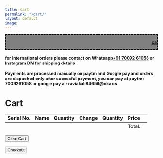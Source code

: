 ```yaml
---
title: Cart
permalink: "/cart/"
layout: default
image: 
---
```


<strong><marquee class="marq"><a href="../Feedback">can't find a book you are looking for??. please let us know in feedback section</a></marquee><br><br>
for international orders please contact on Whatsapp<a href="tel:+91 70092 61058">+91 70092 61058</a> or <a href="https://www.instagram.com/online_kitab_ghar/">Instagram</a> DM for shipping details<br><br>Payments are processed manually on paytm and Google pay and orders are dispached only after sucessful payment, you can pay at paytm: 7009261058 or google pay at: raviakali94656@okaxis</strong>
 
 <head>
	<meta name="viewport" content="width=device-width, initial-scale=1, shrink-to-fit=no">
	<!-- <link rel="stylesheet" href="https://stackpath.bootstrapcdn.com/bootstrap/4.3.1/css/bootstrap.min.css"> -->
    <script src="https://unpkg.com/cart-localstorage@1.1.4/dist/cart-localstorage.min.js" type="text/javascript"></script>
</head>

<body>
	<div class="container mb-4">
            <div class="card mb-4 shadow-sm">
			<div class="card-header">
				<h1>Cart</h1>
			</div>
			<div class="card-body table-responsive">
				<table class="table">
						<td><strong>Serial No.</strong></td>
						<td><strong>Name</strong></td>
						<td><strong>Quantity</strong></td>
						<td><strong>Change</strong></td>
						<td><strong>Quantity</strong></td>
						<td class="text-right"><strong>Price</strong></td>
					<tbody class="cart">
					</tbody>
					<tfoot>
						<td></td>
						<td></td>
						<td></td>
						<td></td>
						<td></td>
						<td class="text-right">Total: <strong class="total" id="checkTotal"></strong></td>
						<td></td>
					</tfoot>
				</table>
			</div>
            <button class="btn btn-outline-warning mr-7" onClick="cartLS.destroy()">Clear Cart</button>
			<br><br>
			<button class="btn btn-outline-success mr-7" onClick="checkout()">Checkout</button>
		</div>
	</div>
<style>
	.marq{
		border: 3px dashed black;
		padding:15px;
		/* background:rgb(183,74,255); */
		background:rgb(128,128,128);
		background-clip: border-box;
	}	
	.content{
		padding:80px 0px;
	}
	.nav__item a{
		text-decoration:none;
	}
	</style>
</body>

